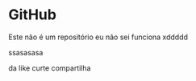# GitHub
Este não é um repositório eu não sei funciona
xddddd





ssasasasa








da like curte compartilha
